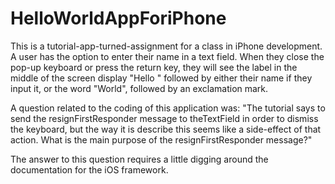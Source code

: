 HelloWorldAppForiPhone
======================

This is a tutorial-app-turned-assignment for a class in iPhone development. A user has the option to enter their name in a text field. When they close the pop-up keyboard or press the return key, they will see the label in the middle of the screen display "Hello " followed by either their name if they input it, or the word "World", followed by an exclamation mark. 

A question related to the coding of this application was: "The tutorial says to send the resignFirstResponder message to theTextField in order to dismiss the keyboard, but the way it is describe this seems like a side-effect of that action. What is the main purpose of the resignFirstResponder message?"

The answer to this question requires a little digging around the documentation for the iOS framework. 
